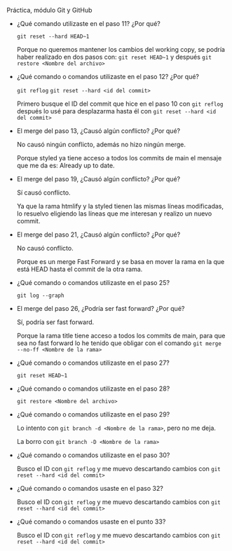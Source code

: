 Práctica, módulo Git y GitHub

- ¿Qué comando utilizaste en el paso 11? ¿Por qué?

    ``git reset --hard HEAD~1``

    Porque  no queremos mantener los cambios del working copy, se podría haber realizado en dos pasos con:
    ``git reset HEAD~1`` y después ``git restore <Nombre del archivo>``

- ¿Qué comando o comandos utilizaste en el paso 12? ¿Por qué?

    ``git reflog``
    ``git reset --hard <id del commit>``

    Primero busque el ID del commit que hice en el paso 10 con ``git reflog`` después lo usé para desplazarma hasta él con ``git reset --hard <id del commit>``

- El merge del paso 13, ¿Causó algún conflicto? ¿Por qué?

    No causó ningún conflicto, además no hizo ningún merge.
    
    Porque styled ya tiene acceso a todos los commits de main el mensaje que me da es: Already up to date.

- El merge del paso 19, ¿Causó algún conflicto? ¿Por qué?

    Sí causó conflicto.

    Ya que la rama htmlify y la styled tienen las mismas líneas modificadas, lo resuelvo eligiendo las líneas que me interesan y realizo un nuevo commit.

- El merge del paso 21, ¿Causó algún conflicto? ¿Por qué?

    No causó conflicto.

    Porque es un merge Fast Forward y se basa en mover la rama en la que está HEAD hasta el commit de la otra rama.

- ¿Qué comando o comandos utilizaste en el paso 25?

    ``git log --graph``
    
- El merge del paso 26, ¿Podría ser fast forward? ¿Por qué?

    Sí, podría ser fast forward.

    Porque la rama title tiene acceso a todos los commits de main, para que sea no fast forward lo he tenido que obligar con el comando ``git merge --no-ff <Nombre de la rama>``

- ¿Qué comando o comandos utilizaste en el paso 27?

    ``git reset HEAD~1``

- ¿Qué comando o comandos utilizaste en el paso 28?

    ``git restore <Nombre del archivo>``

- ¿Qué comando o comandos utilizaste en el paso 29?

    Lo intento con ``git branch -d <Nombre de la rama>``, pero no me deja.

    La borro con ``git branch -D <Nombre de la rama>``

- ¿Qué comando o comandos utilizaste en el paso 30?

    Busco el ID con ``git reflog`` y me muevo descartando cambios con ``git reset --hard <id del commit>``

- ¿Qué comando o comandos usaste en el paso 32?

    Busco el ID con ``git reflog`` y me muevo descartando cambios con ``git reset --hard <id del commit>``

- ¿Qué comando o comandos usaste en el punto 33?

    Busco el ID con ``git reflog`` y me muevo descartando cambios con ``git reset --hard <id del commit>``